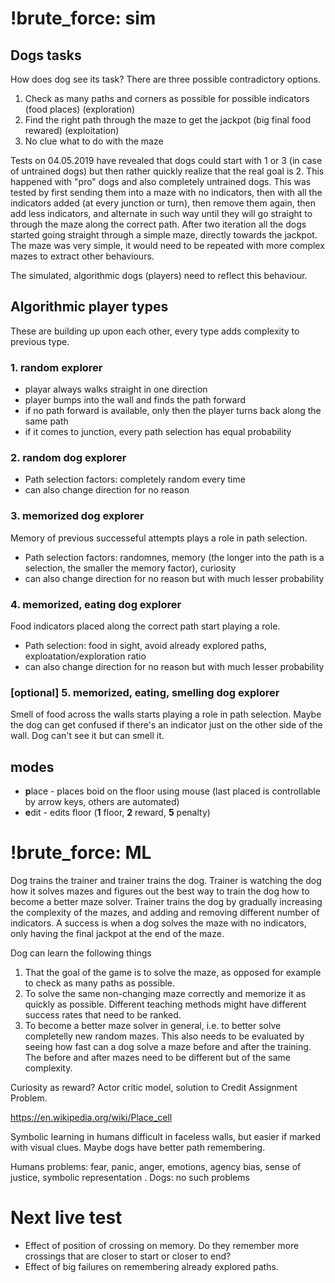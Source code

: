 # !brute_force: sim

## Dogs tasks

How does dog see its task? There are three possible contradictory options.

1. Check as many paths and corners as possible for possible indicators (food places) (exploration)
2. Find the right path through the maze to get the jackpot (big final food rewared) (exploitation)
3. No clue what to do with the maze

Tests on 04.05.2019 have revealed that dogs could start with 1 or 3 (in case of untrained dogs) but then rather quickly realize that the real goal is 2. This happened with "pro" dogs and also completely untrained dogs. This was tested by first sending them into a maze with no indicators, then with all the indicators added (at every junction or turn), then remove them again, then add less indicators, and alternate in such way until they will go straight to through the maze along the correct path. After two iteration all the dogs started going straight through a simple maze, directly towards the jackpot. The maze was very simple, it would need to be repeated with more complex mazes to extract other behaviours.

The simulated, algorithmic dogs (players) need to reflect this behaviour.


## Algorithmic player types

These are building up upon each other, every type adds complexity to previous type.

### 1. random explorer 

- playar always walks straight in one direction
- player bumps into the wall and finds the path forward
- if no path forward is available, only then the player turns back along the same path
- if it comes to junction, every path selection has equal probability 

### 2. random dog explorer

- Path selection factors: completely random every time
- can also change direction for no reason

### 3. memorized dog explorer

Memory of previous successeful attempts plays a role in path selection. 

- Path selection factors: randomnes, memory (the longer into the path is a selection, the smaller the memory factor), curiosity
- can also change direction for no reason but with much lesser probability 

### 4. memorized, eating dog explorer

Food indicators placed along the correct path start playing a role.

- Path selection: food in sight, avoid already explored paths, exploatation/exploration ratio
- can also change direction for no reason but with much lesser probability 

### [optional] 5. memorized, eating, smelling dog explorer

Smell of food across the walls starts playing a role in path selection. Maybe the dog can get confused if there's an indicator just on the other side of the wall. Dog can't see it but can smell it.


## modes
- **p**lace - places boid on the floor using mouse (last placed is controllable by arrow keys, others are automated)
- **e**dit - edits floor (**1** floor, **2** reward, **5** penalty)


# !brute_force: ML

Dog trains the trainer and trainer trains the dog. Trainer is watching the dog how it solves mazes and figures out the best way to train the dog how to become a better maze solver. Trainer trains the dog by gradually increasing the complexity of the mazes, and adding and removing different number of indicators. A success is when a dog solves the maze with no indicators, only having the final jackpot at the end of the maze.

Dog can learn the following things 

1. That the goal of the game is to solve the maze, as opposed for example to check as many paths as possible.
2. To solve the same non-changing maze correctly and memorize it as quickly as possible. Different teaching methods might have different success rates that need to be ranked.
3. To become a better maze solver in general, i.e. to better solve completelly new random mazes. This also needs to be evaluated by seeing how fast can a dog solve a maze before and after the training. The before and after mazes need to be different but of the same complexity. 

Curiosity as reward? 
Actor critic model, solution to Credit Assignment Problem.


https://en.wikipedia.org/wiki/Place_cell

Symbolic learning in humans difficult in faceless walls, but easier if marked with visual clues. Maybe dogs have better path remembering. 

Humans problems: fear, panic, anger, emotions, agency bias, sense of justice, symbolic representation . 
Dogs: no such problems

# Next live test

- Effect of position of crossing on memory. Do they remember more crossings that are closer to start or closer to end? 
- Effect of big failures on remembering already explored paths.









